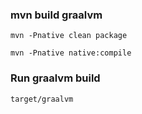 ### mvn build graalvm

```
mvn -Pnative clean package

mvn -Pnative native:compile

```

### Run graalvm build

```
target/graalvm
```
